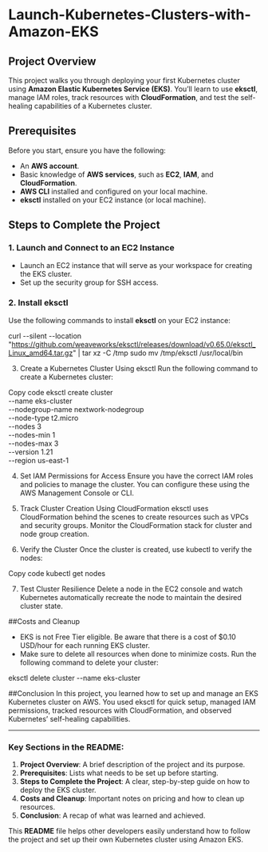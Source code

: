 # Launch-Kubernetes-Clusters-with-Amazon-EKS

## Project Overview
This project walks you through deploying your first Kubernetes cluster using **Amazon Elastic Kubernetes Service (EKS)**. You’ll learn to use **eksctl**, manage IAM roles, track resources with **CloudFormation**, and test the self-healing capabilities of a Kubernetes cluster.

## Prerequisites
Before you start, ensure you have the following:
- An **AWS account**.
- Basic knowledge of **AWS services**, such as **EC2**, **IAM**, and **CloudFormation**.
- **AWS CLI** installed and configured on your local machine.
- **eksctl** installed on your EC2 instance (or local machine).

## Steps to Complete the Project

### 1. Launch and Connect to an EC2 Instance
- Launch an EC2 instance that will serve as your workspace for creating the EKS cluster.
- Set up the security group for SSH access.

### 2. Install **eksctl**
Use the following commands to install **eksctl** on your EC2 instance:

curl --silent --location "https://github.com/weaveworks/eksctl/releases/download/v0.65.0/eksctl_Linux_amd64.tar.gz" | tar xz -C /tmp
sudo mv /tmp/eksctl /usr/local/bin

3. Create a Kubernetes Cluster Using eksctl
Run the following command to create a Kubernetes cluster:

Copy code
eksctl create cluster \
--name eks-cluster \
--nodegroup-name nextwork-nodegroup \
--node-type t2.micro \
--nodes 3 \
--nodes-min 1 \
--nodes-max 3 \
--version 1.21 \
--region us-east-1

4. Set IAM Permissions for Access
Ensure you have the correct IAM roles and policies to manage the cluster. You can configure these using the AWS Management Console or CLI.

5. Track Cluster Creation Using CloudFormation
eksctl uses CloudFormation behind the scenes to create resources such as VPCs and security groups. Monitor the CloudFormation stack for cluster and node group creation.

6. Verify the Cluster
Once the cluster is created, use kubectl to verify the nodes:

Copy code
kubectl get nodes

7. Test Cluster Resilience
Delete a node in the EC2 console and watch Kubernetes automatically recreate the node to maintain the desired cluster state.

##Costs and Cleanup
* EKS is not Free Tier eligible. Be aware that there is a cost of $0.10 USD/hour for each running EKS cluster.
* Make sure to delete all resources when done to minimize costs.
Run the following command to delete your cluster:

eksctl delete cluster --name eks-cluster

##Conclusion
In this project, you learned how to set up and manage an EKS Kubernetes cluster on AWS. You used eksctl for quick setup, managed IAM permissions, tracked resources with CloudFormation, and observed Kubernetes’ self-healing capabilities.


---

### Key Sections in the README:
1. **Project Overview**: A brief description of the project and its purpose.
2. **Prerequisites**: Lists what needs to be set up before starting.
3. **Steps to Complete the Project**: A clear, step-by-step guide on how to deploy the EKS cluster.
4. **Costs and Cleanup**: Important notes on pricing and how to clean up resources.
5. **Conclusion**: A recap of what was learned and achieved.

This **README** file helps other developers easily understand how to follow the project and set up their own Kubernetes cluster using Amazon EKS.
